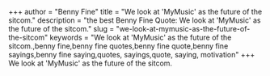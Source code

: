 +++
author = "Benny Fine"
title = "We look at 'MyMusic' as the future of the sitcom."
description = "the best Benny Fine Quote: We look at 'MyMusic' as the future of the sitcom."
slug = "we-look-at-mymusic-as-the-future-of-the-sitcom"
keywords = "We look at 'MyMusic' as the future of the sitcom.,benny fine,benny fine quotes,benny fine quote,benny fine sayings,benny fine saying,quotes, sayings,quote, saying, motivation"
+++
We look at 'MyMusic' as the future of the sitcom.
